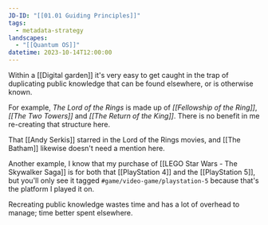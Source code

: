 ```yaml
---
JD-ID: "[[01.01 Guiding Principles]]"
tags:
  - metadata-strategy
landscapes:
  - "[[Quantum OS]]"
datetime: 2023-10-14T12:00:00
---
```

Within a [[Digital garden]] it's very easy to get caught in the trap of duplicating public knowledge that can be found elsewhere, or is otherwise known.

For example, *The Lord of the Rings* is made up of *[[Fellowship of the Ring]]*, *[[The Two Towers]]* and *[[The Return of the King]]*. There is no benefit in me re-creating that structure here.

That [[Andy Serkis]] starred in the Lord of the Rings movies, and [[The Batham]] likewise doesn't need a mention here.

Another example, I know that my purchase of [[LEGO Star Wars - The Skywalker Saga]] is for both that [[PlayStation 4]] and the [[PlayStation 5]], but you'll only see it tagged `#game/video-game/playstation-5` because that's the platform I played it on.

Recreating public knowledge wastes time and has a lot of overhead to manage; time better spent elsewhere.